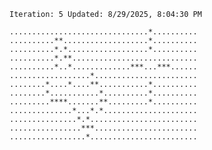 `Iteration: 5 Updated: 8/29/2025, 8:04:30 PM`
<!-- GOL_START -->
`...............................*..........`</br>
`..........**...................*..........`</br>
`..........*.*..................*..........`</br>
`..........*.**............................`</br>
`..........*..*.............***...***......`</br>
`..................*.......................`</br>
`........*....*....**...........*..........`</br>
`........*...........*..........*..........`</br>
`.........****.......**.........*..........`</br>
`..............*...*.*.....................`</br>
`...............*.*........................`</br>
`................***.......................`</br>
`.................*........................`</br>
<!-- GOL_END -->
